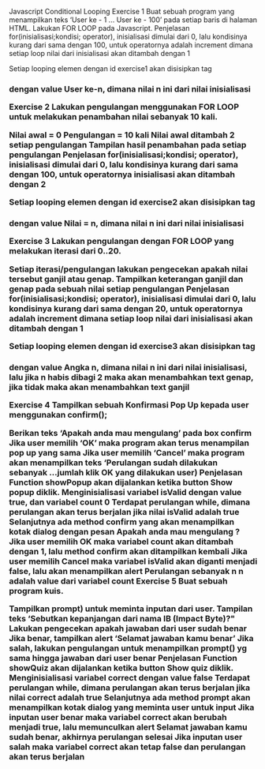 Javascript Conditional Looping
Exercise 1
Buat sebuah program yang menampilkan teks ‘User ke - 1 ... User ke - 100’ pada setiap baris di halaman HTML.
Lakukan FOR LOOP pada Javascript.
Penjelasan
for(inisialisasi;kondisi; operator), inisialisasi dimulai dari 0, lalu kondisinya kurang dari sama dengan 100, untuk operatornya adalah increment dimana setiap loop nilai dari inisialisasi akan ditambah dengan 1

Setiap looping elemen dengan id exercise1 akan disisipkan tag <h3> dengan value User ke-n, dimana nilai n ini dari nilai inisialisasi

Exercise 2
Lakukan pengulangan menggunakan FOR LOOP untuk melakukan penambahan nilai sebanyak 10 kali.

Nilai awal = 0
Pengulangan = 10 kali
Nilai awal ditambah 2 setiap pengulangan
Tampilan hasil penambahan pada setiap pengulangan
Penjelasan
for(inisialisasi;kondisi; operator), inisialisasi dimulai dari 0, lalu kondisinya kurang dari sama dengan 100, untuk operatornya inisialisasi akan ditambah dengan 2

Setiap looping elemen dengan id exercise2 akan disisipkan tag <h3> dengan value Nilai = n, dimana nilai n ini dari nilai inisialisasi

Exercise 3
Lakukan pengulangan dengan FOR LOOP yang melakukan iterasi dari 0..20.

Setiap iterasi/pengulangan lakukan pengecekan apakah nilai tersebut ganjil atau genap.
Tampilkan keterangan ganjil dan genap pada sebuah nilai setiap pengulangan
Penjelasan
for(inisialisasi;kondisi; operator), inisialisasi dimulai dari 0, lalu kondisinya kurang dari sama dengan 20, untuk operatornya adalah increment dimana setiap loop nilai dari inisialisasi akan ditambah dengan 1

Setiap looping elemen dengan id exercise3 akan disisipkan tag <h3> dengan value Angka n, dimana nilai n ini dari nilai inisialisasi, lalu jika n habis dibagi 2 maka akan menambahkan text genap, jika tidak maka akan menambahkan text ganjil

Exercise 4
Tampilkan sebuah Konfirmasi Pop Up kepada user menggunakan confirm();

Berikan teks ‘Apakah anda mau mengulang’ pada box confirm
Jika user memilih ‘OK’ maka program akan terus menampilan pop up yang sama
Jika user memilih ‘Cancel’ maka program akan menampilkan teks ‘Perulangan sudah dilakukan sebanyak ...jumlah klik OK yang dilakukan user)
Penjelasan
Function showPopup akan dijalankan ketika button Show popup diklik.
Menginisialisasi variabel isValid dengan value true, dan variabel count 0
Terdapat perulangan while, dimana perulangan akan terus berjalan jika nilai isValid adalah true
Selanjutnya ada method confirm yang akan menampilkan kotak dialog dengan pesan Apakah anda mau mengulang ?
Jika user memilih OK maka variabel count akan ditambah dengan 1, lalu method confirm akan ditampilkan kembali
Jika user memilih Cancel maka variabel isValid akan diganti menjadi false, lalu akan menampilkan alert Perulangan sebanyak n n adalah value dari variabel count
Exercise 5
Buat sebuah program kuis.

Tampilkan prompt) untuk meminta inputan dari user. Tampilan teks ‘Sebutkan kepanjangan dari nama IB (Impact Byte)?"
Lakukan pengecekan apakah jawaban dari user sudah benar
Jika benar, tampilkan alert ‘Selamat jawaban kamu benar’
Jika salah, lakukan pengulangan untuk menampilkan prompt() yg sama hingga jawaban dari user benar
Penjelasan
Function showQuiz akan dijalankan ketika button Show quiz diklik.
Menginisialisasi variabel correct dengan value false
Terdapat perulangan while, dimana perulangan akan terus berjalan jika nilai correct adalah true
Selanjutnya ada method prompt akan menampilkan kotak dialog yang meminta user untuk input
Jika inputan user benar maka variabel correct akan berubah menjadi true, lalu memunculkan alert Selamat jawaban kamu sudah benar, akhirnya perulangan selesai
Jika inputan user salah maka variabel correct akan tetap false dan perulangan akan terus berjalan